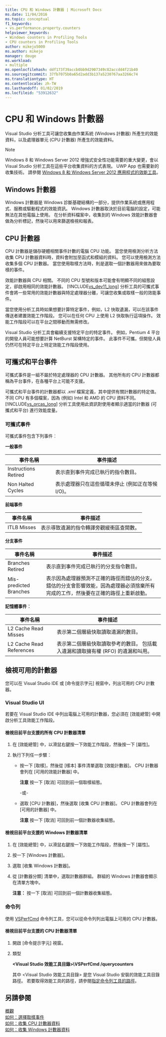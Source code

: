 ```yaml
---
title: CPU 和 Windows 計數器 | Microsoft Docs
ms.date: 11/04/2016
ms.topic: conceptual
f1_keywords:
- vs.performance.property.counters
helpviewer_keywords:
- Windows counters in Profiling Tools
- CPU counters in Profiling Tools
author: mikejo5000
ms.author: mikejo
manager: douge
ms.workload:
- multiple
ms.openlocfilehash: ddf173f39accb0bb9d2907349c82accdd4f21b40
ms.sourcegitcommit: 37fb7075b0a65d2add3b137a5230767aa3266c74
ms.translationtype: HT
ms.contentlocale: zh-TW
ms.lasthandoff: 01/02/2019
ms.locfileid: "53912632"
---
```

# <a name="cpu-and-windows-counters"></a>CPU 和 Windows 計數器

Visual Studio 分析工具可讓您收集由作業系統 (Windows 計數器) 所產生的效能資料，以及處理器單元 (CPU 計數器) 所產生的效能資料。

> [!NOTE]
> Windows 8 和 Windows Server 2012 增強式安全性功能需要的重大變更，會以 Visual Studio 分析工具在這些平台收集資料的方式表現。 UWP App 也需要新的收集技術。 請參閱 [Windows 8 和 Windows Server 2012 應用程式的效能工具](../profiling/performance-tools-on-windows-8-and-windows-server-2012-applications.md)。

## <a name="windows-counters"></a>Windows 計數器

Windows 計數器是 Windows 診斷基礎結構的一部分，提供作業系統或應用程式、服務或驅動程式的效能資訊。 Windows 計數器取決於目前電腦的設定，可能無法在其他電腦上使用。 在分析資料檔案中，收集到的 Windows 效能計數器會做為分析標記，然後可以用來篩選檢視和報表。

## <a name="cpu-counters"></a>CPU 計數器

CPU 計數器是儲存硬體相關事件計數的電腦 CPU 功能。 當您使用檢測分析方法收集 CPU 計數器資料時，資料會附加至函式和模組的資料。 您可以使用檢測方法收集多個 CPU 計數器。 當您使用取樣方法時，則是選取一個計數器用來做為要取樣的事件。

效能計數器與 CPU 相關。 不同的 CPU 型號和版本可能會有明顯不同的組態設定，卻啟用相同的效能計數器。 [!INCLUDE[vs_dev11_long](../data-tools/includes/vs_dev11_long_md.md)] 分析工具的可攜式事件會將一些常用的效能計數器與特定處理器分離，可讓您收集或取樣一般的效能事件。

當您使用分析工具時如果想要計算特定事件，例如，L2 快取遺漏，可以在該事件傳送者建置效能工作階段。 您可以在任何 CPU 上使用 L2 快取執行這項操作。 效能工作階段可以在平台之間移動而無需修改。

Visual Studio 分析工具會繼續支援特定平台的特定事件。 例如，Pentium 4 平台的開發人員可能想要計算 NetBurst 架構特定的事件。 此事件不可攜，但開發人員仍然可在特定平台上特定效能工作階段使用。

## <a name="portable-and-platform-events"></a>可攜式和平台事件

可攜式事件是一組不屬於特定處理器的 CPU 計數器。 其他所有的 CPU 計數器都稱為平台事件，在各種平台上可能不支援。

 可攜式和平台事件的計數器都以 .*xml* 檔案定義，其中提供有關計數器的特定值。 不同 CPU 有多個檔案，因為 (例如) Intel 和 AMD 的 CPU 資料不同。 [!INCLUDE[vs_orcas_long](../debugger/includes/vs_orcas_long_md.md)] 分析工具使用此資訊對使用者顯示適當的計數器 (可攜式和平台) 進行效能度量。

### <a name="portable-events"></a>可攜式事件

可攜式事件包含下列事件︰

**一般事件**

|事件名稱|事件描述|
|----------------|-----------------------|
|Instructions Retired|表示直到事件完成已執行的指令數目。|
|Non Halted Cycles|表示處理器只在這些循環未停止 (例如正在等候 I/O)。|

**前端事件**

|事件名稱|事件描述|
|----------------|-----------------------|
|ITLB Misses|表示導致遺漏的指令轉譯旁觀緩衝區查閱數。|

**分支事件**

|事件名稱|事件描述|
|----------------|-----------------------|
|Branches Retired|表示直到事件完成已執行的分支指令數目。|
|Mis-predicted Branches|表示因為處理器預測不正確的路徑而錯估的分支。 錯估的分支會影響效能，因為處理器必須捨棄所有完成的工作，然後要在正確的路徑上重新啟動。|

**記憶體事件︰**

|事件名稱|事件描述|
|----------------|-----------------------|
|L2 Cache Read Misses|表示第二個層級快取讀取遺漏的數目。|
|L2 Cache Read References|表示第二個層級快取讀取參考的數目。 包括載入遺漏和讀取擁有權 (RFO) 的遺漏和叫用。|

## <a name="view-available-counters"></a>檢視可用的計數器

您可以在 Visual Studio IDE 或 [命令提示字元] 視窗中，列出可用的 CPU 計數器。

### <a name="visual-studio-ui"></a>Visual Studio UI

若要在 Visual Studio IDE 中列出電腦上可用的計數器，您必須在 [效能總管] 中開啟分析工具效能工作階段。

#### <a name="to-view-a-list-of-a-list-of-all-cpu-counters-that-are-supported-on-the-current-platform"></a>檢視目前平台支援的所有 CPU 計數器清單

1. 在 [效能總管] 中，以滑鼠右鍵按一下效能工作階段，然後按一下 [屬性]。

2. 執行下列任一步驟：

   - 按一下 [取樣]，然後從 [樣本] 事件清單選取 [效能計數器]。 CPU 計數器會列在 [可用的效能計數器] 中。

      **注意** 按一下 [取消] 可回到前一個取樣組態。

     -或-

   - 選取 [CPU 計數器]，然後選取 [收集 CPU 計數器]。 CPU 計數器會列在 [可用的計數器] 中。

      **注意** 按一下 [取消] 可回到前一個計數器收集組態。

#### <a name="to-view-a-list-of-a-list-of-window-counters-that-are-supported-on-the-current-platform"></a>檢視目前平台支援的 Windows 計數器清單

1. 在 [效能總管] 中，以滑鼠右鍵按一下效能工作階段，然後按一下 [屬性]。

2. 按一下 [Windows 計數器]。

3. 選取 [收集 Windows 計數器]。

4. 從 [計數器分類] 清單中，選取計數器群組。 群組的 Windows 計數器會顯示在清單方塊中。

     **注意：** 按一下 [取消] 可回到前一個計數器收集組態。

### <a name="command-line"></a>命令列

使用 [VSPerfCmd](../profiling/vsperfcmd.md) 命令列工具，您可以從命令列列出電腦上可用的 CPU 計數器。

#### <a name="to-list-of-cpu-counters-that-are-supported-on-the-current-platform"></a>檢視目前平台支援的 CPU 計數器清單

1. 開啟 [命令提示字元] 視窗。

2. 類型

     **\<Visual Studio 效能工具目錄>\VSPerfCmd /querycounters**

     其中 \<Visual Studio 效能工具目錄> 是您 Visual Studio 安裝的效能工具目錄路徑。 若要取得效能工具的路徑，請參閱[指定命令列工具的路徑](../profiling/specifying-the-path-to-profiling-tools-command-line-tools.md)。

## <a name="see-also"></a>另請參閱

[概觀](../profiling/overviews-performance-tools.md)  
[如何：選擇取樣事件](../profiling/how-to-choose-sampling-events.md)  
[如何：收集 CPU 計數器資料](../profiling/how-to-collect-cpu-counter-data.md)  
[如何：收集 Windows 計數器資料](../profiling/how-to-collect-windows-counter-data.md)